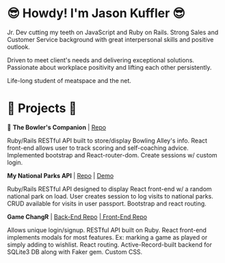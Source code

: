 # :sunglasses: Howdy! I'm Jason Kuffler :sunglasses:

Jr. Dev cutting my teeth on JavaScript and Ruby on Rails. Strong Sales and Customer Service background with great interpersonal skills and positive outlook.

Driven to meet client's needs and delivering exceptional solutions. Passionate about workplace positivity and lifting each other persistently.

Life-long student of meatspace and the net.

# :construction_worker: Projects :construction_worker: 

:construction_worker: <b>The Bowler's Companion</b> | <a href="https://github.com/Jkuffler/bowling/tree/master" target="_blank" rel="noreferrer noopener">Repo</a>

Ruby/Rails RESTful API built to store/display Bowling Alley's info.
React front-end allows user to track scoring and self-coaching advice.
Implemented bootstrap and React-router-dom.
Create sessions w/ custom login.

<b>My National Parks API</b> | <a href="https://github.com/Jkuffler/MyNationalParksAPI" target="_blank" rel="noreferrer noopener">Repo</a> | <a href="https://national-park-app.herokuapp.com/" target="_blank" rel="noreferrer noopener">Demo</a>
  
Ruby/Rails RESTful API designed to display React front-end w/ a random national park on load.
User creates session to log visits to national parks. 
CRUD available for visits in user passport. 
Bootstrap and react routing. 

<b>Game ChangR</b> | <a href="https://github.com/Jkuffler/Phase3GroupProject_Back" target="_blank" rel="noreferrer noopener">Back-End Repo</a> |<a href="https://github.com/Jkuffler/Phase3GroupProject/tree/master/my-app-frontend" target="_blank" rel="noreferrer noopener"> Front-End Repo</a>

Allows unique login/signup.
RESTful API built on Ruby.
React front-end implements modals for most features. Ex: marking a game as played or simply adding to wishlist.
React routing. 
Active-Record-built backend for SQLite3 DB along with Faker gem. 
Custom CSS. 


<!--
**Jkuffler/Jkuffler** is a ✨ _special_ ✨ repository because its `README.md` (this file) appears on your GitHub profile.

Here are some ideas to get you started:

- 🔭 I’m currently working on ...
- 🌱 I’m currently learning ...
- 👯 I’m looking to collaborate on ...
- 🤔 I’m looking for help with ...
- 💬 Ask me about ...
- 📫 How to reach me: ...
- 😄 Pronouns: ...
- ⚡ Fun fact: ...
-->
